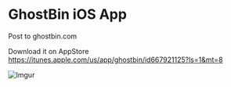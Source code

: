GhostBin iOS App
================

Post to ghostbin.com

Download it on AppStore https://itunes.apple.com/us/app/ghostbin/id667921125?ls=1&mt=8

![Imgur](http://i.imgur.com/yqZEcvI.png)
